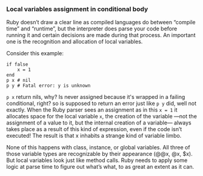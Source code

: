 ### Local variables assignment in conditional body

Ruby doesn’t draw a clear line as compiled languages do between “compile time” and “runtime”, but the interpreter does parse your code before running it and certain
decisions are made during that process. An important one is the recognition and
allocation of local variables.

Consider this example:

    if false
	    x = 1
    end
    p x # nil
    p y # Fatal error: y is unknown

`p x` return nils, why? Is never assigned because it's wrapped in a failing conditional, right? so is supposed to return an error just like `p y` did, well not exactly. When the Ruby parser sees an assignment as in this `x = 1` it allocates space for the local variable `x`, the creation of the variable —not the assignment of a value to it, but the internal creation of a variable— always takes place as a result of this kind of expression, even if the code isn’t executed! The result is that x inhabits a strange kind of variable limbo.

None of this happens with class, instance, or global variables. All three of those
variable types are recognizable by their appearance (@@x, @x, $x). But local variables
look just like method calls. Ruby needs to apply some logic at parse time to figure out
what’s what, to as great an extent as it can.



